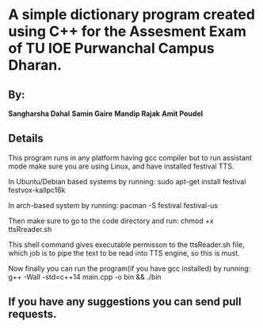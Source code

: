 # A simple dictionary program created using C++ for the Assesment Exam of TU IOE Purwanchal Campus Dharan. 
## By:

**Sangharsha Dahal**
**Samin Gaire**
**Mandip Rajak**
**Amit Poudel**

## Details

This program runs in any platform having gcc compiler but to run assistant mode
make sure you are using Linux, and have installed festival TTS.

In Ubuntu/Debian based systems by running:
sudo apt-get install festival festvox-kallpc16k

In arch-based system by running:
pacman -S festival festival-us

Then make sure to go to the code directory and run:
chmod +x ttsRreader.sh

This shell command gives executable permisson to the ttsReader.sh file,
which job is to pipe the text to be read into TTS engine, so this is must.

Now finally you can run the program(if you have gcc installed) by running:
g++ -Wall -std=c++14 main.cpp -o bin && ./bin

## If you have any suggestions you can send pull requests.


